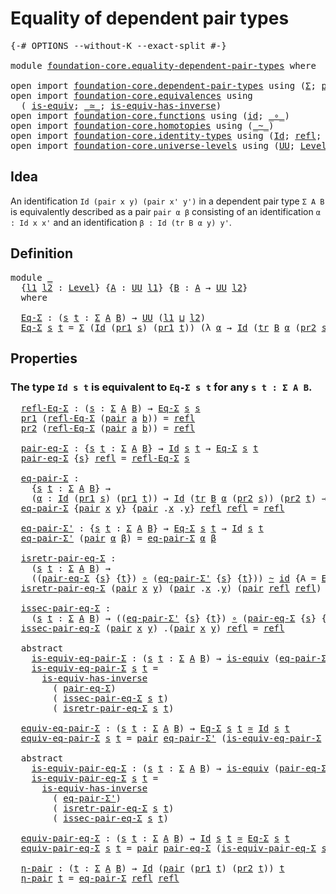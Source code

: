 # Equality of dependent pair types

<pre class="Agda"><a id="45" class="Symbol">{-#</a> <a id="49" class="Keyword">OPTIONS</a> <a id="57" class="Pragma">--without-K</a> <a id="69" class="Pragma">--exact-split</a> <a id="83" class="Symbol">#-}</a>

<a id="88" class="Keyword">module</a> <a id="95" href="foundation-core.equality-dependent-pair-types.html" class="Module">foundation-core.equality-dependent-pair-types</a> <a id="141" class="Keyword">where</a>

<a id="148" class="Keyword">open</a> <a id="153" class="Keyword">import</a> <a id="160" href="foundation-core.dependent-pair-types.html" class="Module">foundation-core.dependent-pair-types</a> <a id="197" class="Keyword">using</a> <a id="203" class="Symbol">(</a><a id="204" href="foundation-core.dependent-pair-types.html#502" class="Record">Σ</a><a id="205" class="Symbol">;</a> <a id="207" href="foundation-core.dependent-pair-types.html#575" class="InductiveConstructor">pair</a><a id="211" class="Symbol">;</a> <a id="213" href="foundation-core.dependent-pair-types.html#592" class="Field">pr1</a><a id="216" class="Symbol">;</a> <a id="218" href="foundation-core.dependent-pair-types.html#604" class="Field">pr2</a><a id="221" class="Symbol">)</a>
<a id="223" class="Keyword">open</a> <a id="228" class="Keyword">import</a> <a id="235" href="foundation-core.equivalences.html" class="Module">foundation-core.equivalences</a> <a id="264" class="Keyword">using</a>
  <a id="272" class="Symbol">(</a> <a id="274" href="foundation-core.equivalences.html#1542" class="Function">is-equiv</a><a id="282" class="Symbol">;</a> <a id="284" href="foundation-core.equivalences.html#1607" class="Function Operator">_≃_</a><a id="287" class="Symbol">;</a> <a id="289" href="foundation-core.equivalences.html#2999" class="Function">is-equiv-has-inverse</a><a id="309" class="Symbol">)</a>
<a id="311" class="Keyword">open</a> <a id="316" class="Keyword">import</a> <a id="323" href="foundation-core.functions.html" class="Module">foundation-core.functions</a> <a id="349" class="Keyword">using</a> <a id="355" class="Symbol">(</a><a id="356" href="foundation-core.functions.html#309" class="Function">id</a><a id="358" class="Symbol">;</a> <a id="360" href="foundation-core.functions.html#407" class="Function Operator">_∘_</a><a id="363" class="Symbol">)</a>
<a id="365" class="Keyword">open</a> <a id="370" class="Keyword">import</a> <a id="377" href="foundation-core.homotopies.html" class="Module">foundation-core.homotopies</a> <a id="404" class="Keyword">using</a> <a id="410" class="Symbol">(</a><a id="411" href="foundation-core.homotopies.html#545" class="Function Operator">_~_</a><a id="414" class="Symbol">)</a>
<a id="416" class="Keyword">open</a> <a id="421" class="Keyword">import</a> <a id="428" href="foundation-core.identity-types.html" class="Module">foundation-core.identity-types</a> <a id="459" class="Keyword">using</a> <a id="465" class="Symbol">(</a><a id="466" href="foundation-core.identity-types.html#1754" class="Datatype">Id</a><a id="468" class="Symbol">;</a> <a id="470" href="foundation-core.identity-types.html#1807" class="InductiveConstructor">refl</a><a id="474" class="Symbol">;</a> <a id="476" href="foundation-core.identity-types.html#5689" class="Function">tr</a><a id="478" class="Symbol">)</a>
<a id="480" class="Keyword">open</a> <a id="485" class="Keyword">import</a> <a id="492" href="foundation-core.universe-levels.html" class="Module">foundation-core.universe-levels</a> <a id="524" class="Keyword">using</a> <a id="530" class="Symbol">(</a><a id="531" href="foundation-core.universe-levels.html#222" class="Primitive">UU</a><a id="533" class="Symbol">;</a> <a id="535" href="Agda.Primitive.html#597" class="Postulate">Level</a><a id="540" class="Symbol">;</a> <a id="542" href="Agda.Primitive.html#810" class="Primitive Operator">_⊔_</a><a id="545" class="Symbol">)</a>
</pre>
## Idea

An identification `Id (pair x y) (pair x' y')` in a dependent pair type `Σ A B` is equivalently described as a pair `pair α β` consisting of an identification `α : Id x x'` and an identification `β : Id (tr B α y) y'`. 

## Definition

<pre class="Agda">
<a id="806" class="Keyword">module</a> <a id="813" href="foundation-core.equality-dependent-pair-types.html#813" class="Module">_</a>
  <a id="817" class="Symbol">{</a><a id="818" href="foundation-core.equality-dependent-pair-types.html#818" class="Bound">l1</a> <a id="821" href="foundation-core.equality-dependent-pair-types.html#821" class="Bound">l2</a> <a id="824" class="Symbol">:</a> <a id="826" href="Agda.Primitive.html#597" class="Postulate">Level</a><a id="831" class="Symbol">}</a> <a id="833" class="Symbol">{</a><a id="834" href="foundation-core.equality-dependent-pair-types.html#834" class="Bound">A</a> <a id="836" class="Symbol">:</a> <a id="838" href="foundation-core.universe-levels.html#222" class="Primitive">UU</a> <a id="841" href="foundation-core.equality-dependent-pair-types.html#818" class="Bound">l1</a><a id="843" class="Symbol">}</a> <a id="845" class="Symbol">{</a><a id="846" href="foundation-core.equality-dependent-pair-types.html#846" class="Bound">B</a> <a id="848" class="Symbol">:</a> <a id="850" href="foundation-core.equality-dependent-pair-types.html#834" class="Bound">A</a> <a id="852" class="Symbol">→</a> <a id="854" href="foundation-core.universe-levels.html#222" class="Primitive">UU</a> <a id="857" href="foundation-core.equality-dependent-pair-types.html#821" class="Bound">l2</a><a id="859" class="Symbol">}</a>
  <a id="863" class="Keyword">where</a>

  <a id="872" href="foundation-core.equality-dependent-pair-types.html#872" class="Function">Eq-Σ</a> <a id="877" class="Symbol">:</a> <a id="879" class="Symbol">(</a><a id="880" href="foundation-core.equality-dependent-pair-types.html#880" class="Bound">s</a> <a id="882" href="foundation-core.equality-dependent-pair-types.html#882" class="Bound">t</a> <a id="884" class="Symbol">:</a> <a id="886" href="foundation-core.dependent-pair-types.html#502" class="Record">Σ</a> <a id="888" href="foundation-core.equality-dependent-pair-types.html#834" class="Bound">A</a> <a id="890" href="foundation-core.equality-dependent-pair-types.html#846" class="Bound">B</a><a id="891" class="Symbol">)</a> <a id="893" class="Symbol">→</a> <a id="895" href="foundation-core.universe-levels.html#222" class="Primitive">UU</a> <a id="898" class="Symbol">(</a><a id="899" href="foundation-core.equality-dependent-pair-types.html#818" class="Bound">l1</a> <a id="902" href="Agda.Primitive.html#810" class="Primitive Operator">⊔</a> <a id="904" href="foundation-core.equality-dependent-pair-types.html#821" class="Bound">l2</a><a id="906" class="Symbol">)</a>
  <a id="910" href="foundation-core.equality-dependent-pair-types.html#872" class="Function">Eq-Σ</a> <a id="915" href="foundation-core.equality-dependent-pair-types.html#915" class="Bound">s</a> <a id="917" href="foundation-core.equality-dependent-pair-types.html#917" class="Bound">t</a> <a id="919" class="Symbol">=</a> <a id="921" href="foundation-core.dependent-pair-types.html#502" class="Record">Σ</a> <a id="923" class="Symbol">(</a><a id="924" href="foundation-core.identity-types.html#1754" class="Datatype">Id</a> <a id="927" class="Symbol">(</a><a id="928" href="foundation-core.dependent-pair-types.html#592" class="Field">pr1</a> <a id="932" href="foundation-core.equality-dependent-pair-types.html#915" class="Bound">s</a><a id="933" class="Symbol">)</a> <a id="935" class="Symbol">(</a><a id="936" href="foundation-core.dependent-pair-types.html#592" class="Field">pr1</a> <a id="940" href="foundation-core.equality-dependent-pair-types.html#917" class="Bound">t</a><a id="941" class="Symbol">))</a> <a id="944" class="Symbol">(λ</a> <a id="947" href="foundation-core.equality-dependent-pair-types.html#947" class="Bound">α</a> <a id="949" class="Symbol">→</a> <a id="951" href="foundation-core.identity-types.html#1754" class="Datatype">Id</a> <a id="954" class="Symbol">(</a><a id="955" href="foundation-core.identity-types.html#5689" class="Function">tr</a> <a id="958" href="foundation-core.equality-dependent-pair-types.html#846" class="Bound">B</a> <a id="960" href="foundation-core.equality-dependent-pair-types.html#947" class="Bound">α</a> <a id="962" class="Symbol">(</a><a id="963" href="foundation-core.dependent-pair-types.html#604" class="Field">pr2</a> <a id="967" href="foundation-core.equality-dependent-pair-types.html#915" class="Bound">s</a><a id="968" class="Symbol">))</a> <a id="971" class="Symbol">(</a><a id="972" href="foundation-core.dependent-pair-types.html#604" class="Field">pr2</a> <a id="976" href="foundation-core.equality-dependent-pair-types.html#917" class="Bound">t</a><a id="977" class="Symbol">))</a>
</pre>
## Properties

### The type `Id s t` is equivalent to `Eq-Σ s t` for any `s t : Σ A B`.

<pre class="Agda">  <a id="1084" href="foundation-core.equality-dependent-pair-types.html#1084" class="Function">refl-Eq-Σ</a> <a id="1094" class="Symbol">:</a> <a id="1096" class="Symbol">(</a><a id="1097" href="foundation-core.equality-dependent-pair-types.html#1097" class="Bound">s</a> <a id="1099" class="Symbol">:</a> <a id="1101" href="foundation-core.dependent-pair-types.html#502" class="Record">Σ</a> <a id="1103" href="foundation-core.equality-dependent-pair-types.html#834" class="Bound">A</a> <a id="1105" href="foundation-core.equality-dependent-pair-types.html#846" class="Bound">B</a><a id="1106" class="Symbol">)</a> <a id="1108" class="Symbol">→</a> <a id="1110" href="foundation-core.equality-dependent-pair-types.html#872" class="Function">Eq-Σ</a> <a id="1115" href="foundation-core.equality-dependent-pair-types.html#1097" class="Bound">s</a> <a id="1117" href="foundation-core.equality-dependent-pair-types.html#1097" class="Bound">s</a>
  <a id="1121" href="foundation-core.dependent-pair-types.html#592" class="Field">pr1</a> <a id="1125" class="Symbol">(</a><a id="1126" href="foundation-core.equality-dependent-pair-types.html#1084" class="Function">refl-Eq-Σ</a> <a id="1136" class="Symbol">(</a><a id="1137" href="foundation-core.dependent-pair-types.html#575" class="InductiveConstructor">pair</a> <a id="1142" href="foundation-core.equality-dependent-pair-types.html#1142" class="Bound">a</a> <a id="1144" href="foundation-core.equality-dependent-pair-types.html#1144" class="Bound">b</a><a id="1145" class="Symbol">))</a> <a id="1148" class="Symbol">=</a> <a id="1150" href="foundation-core.identity-types.html#1807" class="InductiveConstructor">refl</a>
  <a id="1157" href="foundation-core.dependent-pair-types.html#604" class="Field">pr2</a> <a id="1161" class="Symbol">(</a><a id="1162" href="foundation-core.equality-dependent-pair-types.html#1084" class="Function">refl-Eq-Σ</a> <a id="1172" class="Symbol">(</a><a id="1173" href="foundation-core.dependent-pair-types.html#575" class="InductiveConstructor">pair</a> <a id="1178" href="foundation-core.equality-dependent-pair-types.html#1178" class="Bound">a</a> <a id="1180" href="foundation-core.equality-dependent-pair-types.html#1180" class="Bound">b</a><a id="1181" class="Symbol">))</a> <a id="1184" class="Symbol">=</a> <a id="1186" href="foundation-core.identity-types.html#1807" class="InductiveConstructor">refl</a>

  <a id="1194" href="foundation-core.equality-dependent-pair-types.html#1194" class="Function">pair-eq-Σ</a> <a id="1204" class="Symbol">:</a> <a id="1206" class="Symbol">{</a><a id="1207" href="foundation-core.equality-dependent-pair-types.html#1207" class="Bound">s</a> <a id="1209" href="foundation-core.equality-dependent-pair-types.html#1209" class="Bound">t</a> <a id="1211" class="Symbol">:</a> <a id="1213" href="foundation-core.dependent-pair-types.html#502" class="Record">Σ</a> <a id="1215" href="foundation-core.equality-dependent-pair-types.html#834" class="Bound">A</a> <a id="1217" href="foundation-core.equality-dependent-pair-types.html#846" class="Bound">B</a><a id="1218" class="Symbol">}</a> <a id="1220" class="Symbol">→</a> <a id="1222" href="foundation-core.identity-types.html#1754" class="Datatype">Id</a> <a id="1225" href="foundation-core.equality-dependent-pair-types.html#1207" class="Bound">s</a> <a id="1227" href="foundation-core.equality-dependent-pair-types.html#1209" class="Bound">t</a> <a id="1229" class="Symbol">→</a> <a id="1231" href="foundation-core.equality-dependent-pair-types.html#872" class="Function">Eq-Σ</a> <a id="1236" href="foundation-core.equality-dependent-pair-types.html#1207" class="Bound">s</a> <a id="1238" href="foundation-core.equality-dependent-pair-types.html#1209" class="Bound">t</a>
  <a id="1242" href="foundation-core.equality-dependent-pair-types.html#1194" class="Function">pair-eq-Σ</a> <a id="1252" class="Symbol">{</a><a id="1253" href="foundation-core.equality-dependent-pair-types.html#1253" class="Bound">s</a><a id="1254" class="Symbol">}</a> <a id="1256" href="foundation-core.identity-types.html#1807" class="InductiveConstructor">refl</a> <a id="1261" class="Symbol">=</a> <a id="1263" href="foundation-core.equality-dependent-pair-types.html#1084" class="Function">refl-Eq-Σ</a> <a id="1273" href="foundation-core.equality-dependent-pair-types.html#1253" class="Bound">s</a>

  <a id="1278" href="foundation-core.equality-dependent-pair-types.html#1278" class="Function">eq-pair-Σ</a> <a id="1288" class="Symbol">:</a>
    <a id="1294" class="Symbol">{</a><a id="1295" href="foundation-core.equality-dependent-pair-types.html#1295" class="Bound">s</a> <a id="1297" href="foundation-core.equality-dependent-pair-types.html#1297" class="Bound">t</a> <a id="1299" class="Symbol">:</a> <a id="1301" href="foundation-core.dependent-pair-types.html#502" class="Record">Σ</a> <a id="1303" href="foundation-core.equality-dependent-pair-types.html#834" class="Bound">A</a> <a id="1305" href="foundation-core.equality-dependent-pair-types.html#846" class="Bound">B</a><a id="1306" class="Symbol">}</a> <a id="1308" class="Symbol">→</a>
    <a id="1314" class="Symbol">(</a><a id="1315" href="foundation-core.equality-dependent-pair-types.html#1315" class="Bound">α</a> <a id="1317" class="Symbol">:</a> <a id="1319" href="foundation-core.identity-types.html#1754" class="Datatype">Id</a> <a id="1322" class="Symbol">(</a><a id="1323" href="foundation-core.dependent-pair-types.html#592" class="Field">pr1</a> <a id="1327" href="foundation-core.equality-dependent-pair-types.html#1295" class="Bound">s</a><a id="1328" class="Symbol">)</a> <a id="1330" class="Symbol">(</a><a id="1331" href="foundation-core.dependent-pair-types.html#592" class="Field">pr1</a> <a id="1335" href="foundation-core.equality-dependent-pair-types.html#1297" class="Bound">t</a><a id="1336" class="Symbol">))</a> <a id="1339" class="Symbol">→</a> <a id="1341" href="foundation-core.identity-types.html#1754" class="Datatype">Id</a> <a id="1344" class="Symbol">(</a><a id="1345" href="foundation-core.identity-types.html#5689" class="Function">tr</a> <a id="1348" href="foundation-core.equality-dependent-pair-types.html#846" class="Bound">B</a> <a id="1350" href="foundation-core.equality-dependent-pair-types.html#1315" class="Bound">α</a> <a id="1352" class="Symbol">(</a><a id="1353" href="foundation-core.dependent-pair-types.html#604" class="Field">pr2</a> <a id="1357" href="foundation-core.equality-dependent-pair-types.html#1295" class="Bound">s</a><a id="1358" class="Symbol">))</a> <a id="1361" class="Symbol">(</a><a id="1362" href="foundation-core.dependent-pair-types.html#604" class="Field">pr2</a> <a id="1366" href="foundation-core.equality-dependent-pair-types.html#1297" class="Bound">t</a><a id="1367" class="Symbol">)</a> <a id="1369" class="Symbol">→</a> <a id="1371" href="foundation-core.identity-types.html#1754" class="Datatype">Id</a> <a id="1374" href="foundation-core.equality-dependent-pair-types.html#1295" class="Bound">s</a> <a id="1376" href="foundation-core.equality-dependent-pair-types.html#1297" class="Bound">t</a>
  <a id="1380" href="foundation-core.equality-dependent-pair-types.html#1278" class="Function">eq-pair-Σ</a> <a id="1390" class="Symbol">{</a><a id="1391" href="foundation-core.dependent-pair-types.html#575" class="InductiveConstructor">pair</a> <a id="1396" href="foundation-core.equality-dependent-pair-types.html#1396" class="Bound">x</a> <a id="1398" href="foundation-core.equality-dependent-pair-types.html#1398" class="Bound">y</a><a id="1399" class="Symbol">}</a> <a id="1401" class="Symbol">{</a><a id="1402" href="foundation-core.dependent-pair-types.html#575" class="InductiveConstructor">pair</a> <a id="1407" class="DottedPattern Symbol">.</a><a id="1408" href="foundation-core.equality-dependent-pair-types.html#1396" class="DottedPattern Bound">x</a> <a id="1410" class="DottedPattern Symbol">.</a><a id="1411" href="foundation-core.equality-dependent-pair-types.html#1398" class="DottedPattern Bound">y</a><a id="1412" class="Symbol">}</a> <a id="1414" href="foundation-core.identity-types.html#1807" class="InductiveConstructor">refl</a> <a id="1419" href="foundation-core.identity-types.html#1807" class="InductiveConstructor">refl</a> <a id="1424" class="Symbol">=</a> <a id="1426" href="foundation-core.identity-types.html#1807" class="InductiveConstructor">refl</a>

  <a id="1434" href="foundation-core.equality-dependent-pair-types.html#1434" class="Function">eq-pair-Σ&#39;</a> <a id="1445" class="Symbol">:</a> <a id="1447" class="Symbol">{</a><a id="1448" href="foundation-core.equality-dependent-pair-types.html#1448" class="Bound">s</a> <a id="1450" href="foundation-core.equality-dependent-pair-types.html#1450" class="Bound">t</a> <a id="1452" class="Symbol">:</a> <a id="1454" href="foundation-core.dependent-pair-types.html#502" class="Record">Σ</a> <a id="1456" href="foundation-core.equality-dependent-pair-types.html#834" class="Bound">A</a> <a id="1458" href="foundation-core.equality-dependent-pair-types.html#846" class="Bound">B</a><a id="1459" class="Symbol">}</a> <a id="1461" class="Symbol">→</a> <a id="1463" href="foundation-core.equality-dependent-pair-types.html#872" class="Function">Eq-Σ</a> <a id="1468" href="foundation-core.equality-dependent-pair-types.html#1448" class="Bound">s</a> <a id="1470" href="foundation-core.equality-dependent-pair-types.html#1450" class="Bound">t</a> <a id="1472" class="Symbol">→</a> <a id="1474" href="foundation-core.identity-types.html#1754" class="Datatype">Id</a> <a id="1477" href="foundation-core.equality-dependent-pair-types.html#1448" class="Bound">s</a> <a id="1479" href="foundation-core.equality-dependent-pair-types.html#1450" class="Bound">t</a>
  <a id="1483" href="foundation-core.equality-dependent-pair-types.html#1434" class="Function">eq-pair-Σ&#39;</a> <a id="1494" class="Symbol">(</a><a id="1495" href="foundation-core.dependent-pair-types.html#575" class="InductiveConstructor">pair</a> <a id="1500" href="foundation-core.equality-dependent-pair-types.html#1500" class="Bound">α</a> <a id="1502" href="foundation-core.equality-dependent-pair-types.html#1502" class="Bound">β</a><a id="1503" class="Symbol">)</a> <a id="1505" class="Symbol">=</a> <a id="1507" href="foundation-core.equality-dependent-pair-types.html#1278" class="Function">eq-pair-Σ</a> <a id="1517" href="foundation-core.equality-dependent-pair-types.html#1500" class="Bound">α</a> <a id="1519" href="foundation-core.equality-dependent-pair-types.html#1502" class="Bound">β</a>

  <a id="1524" href="foundation-core.equality-dependent-pair-types.html#1524" class="Function">isretr-pair-eq-Σ</a> <a id="1541" class="Symbol">:</a>
    <a id="1547" class="Symbol">(</a><a id="1548" href="foundation-core.equality-dependent-pair-types.html#1548" class="Bound">s</a> <a id="1550" href="foundation-core.equality-dependent-pair-types.html#1550" class="Bound">t</a> <a id="1552" class="Symbol">:</a> <a id="1554" href="foundation-core.dependent-pair-types.html#502" class="Record">Σ</a> <a id="1556" href="foundation-core.equality-dependent-pair-types.html#834" class="Bound">A</a> <a id="1558" href="foundation-core.equality-dependent-pair-types.html#846" class="Bound">B</a><a id="1559" class="Symbol">)</a> <a id="1561" class="Symbol">→</a>
    <a id="1567" class="Symbol">((</a><a id="1569" href="foundation-core.equality-dependent-pair-types.html#1194" class="Function">pair-eq-Σ</a> <a id="1579" class="Symbol">{</a><a id="1580" href="foundation-core.equality-dependent-pair-types.html#1548" class="Bound">s</a><a id="1581" class="Symbol">}</a> <a id="1583" class="Symbol">{</a><a id="1584" href="foundation-core.equality-dependent-pair-types.html#1550" class="Bound">t</a><a id="1585" class="Symbol">})</a> <a id="1588" href="foundation-core.functions.html#407" class="Function Operator">∘</a> <a id="1590" class="Symbol">(</a><a id="1591" href="foundation-core.equality-dependent-pair-types.html#1434" class="Function">eq-pair-Σ&#39;</a> <a id="1602" class="Symbol">{</a><a id="1603" href="foundation-core.equality-dependent-pair-types.html#1548" class="Bound">s</a><a id="1604" class="Symbol">}</a> <a id="1606" class="Symbol">{</a><a id="1607" href="foundation-core.equality-dependent-pair-types.html#1550" class="Bound">t</a><a id="1608" class="Symbol">}))</a> <a id="1612" href="foundation-core.homotopies.html#545" class="Function Operator">~</a> <a id="1614" href="foundation-core.functions.html#309" class="Function">id</a> <a id="1617" class="Symbol">{</a><a id="1618" class="Argument">A</a> <a id="1620" class="Symbol">=</a> <a id="1622" href="foundation-core.equality-dependent-pair-types.html#872" class="Function">Eq-Σ</a> <a id="1627" href="foundation-core.equality-dependent-pair-types.html#1548" class="Bound">s</a> <a id="1629" href="foundation-core.equality-dependent-pair-types.html#1550" class="Bound">t</a><a id="1630" class="Symbol">}</a>
  <a id="1634" href="foundation-core.equality-dependent-pair-types.html#1524" class="Function">isretr-pair-eq-Σ</a> <a id="1651" class="Symbol">(</a><a id="1652" href="foundation-core.dependent-pair-types.html#575" class="InductiveConstructor">pair</a> <a id="1657" href="foundation-core.equality-dependent-pair-types.html#1657" class="Bound">x</a> <a id="1659" href="foundation-core.equality-dependent-pair-types.html#1659" class="Bound">y</a><a id="1660" class="Symbol">)</a> <a id="1662" class="Symbol">(</a><a id="1663" href="foundation-core.dependent-pair-types.html#575" class="InductiveConstructor">pair</a> <a id="1668" class="DottedPattern Symbol">.</a><a id="1669" href="foundation-core.equality-dependent-pair-types.html#1657" class="DottedPattern Bound">x</a> <a id="1671" class="DottedPattern Symbol">.</a><a id="1672" href="foundation-core.equality-dependent-pair-types.html#1659" class="DottedPattern Bound">y</a><a id="1673" class="Symbol">)</a> <a id="1675" class="Symbol">(</a><a id="1676" href="foundation-core.dependent-pair-types.html#575" class="InductiveConstructor">pair</a> <a id="1681" href="foundation-core.identity-types.html#1807" class="InductiveConstructor">refl</a> <a id="1686" href="foundation-core.identity-types.html#1807" class="InductiveConstructor">refl</a><a id="1690" class="Symbol">)</a> <a id="1692" class="Symbol">=</a> <a id="1694" href="foundation-core.identity-types.html#1807" class="InductiveConstructor">refl</a>

  <a id="1702" href="foundation-core.equality-dependent-pair-types.html#1702" class="Function">issec-pair-eq-Σ</a> <a id="1718" class="Symbol">:</a>
    <a id="1724" class="Symbol">(</a><a id="1725" href="foundation-core.equality-dependent-pair-types.html#1725" class="Bound">s</a> <a id="1727" href="foundation-core.equality-dependent-pair-types.html#1727" class="Bound">t</a> <a id="1729" class="Symbol">:</a> <a id="1731" href="foundation-core.dependent-pair-types.html#502" class="Record">Σ</a> <a id="1733" href="foundation-core.equality-dependent-pair-types.html#834" class="Bound">A</a> <a id="1735" href="foundation-core.equality-dependent-pair-types.html#846" class="Bound">B</a><a id="1736" class="Symbol">)</a> <a id="1738" class="Symbol">→</a> <a id="1740" class="Symbol">((</a><a id="1742" href="foundation-core.equality-dependent-pair-types.html#1434" class="Function">eq-pair-Σ&#39;</a> <a id="1753" class="Symbol">{</a><a id="1754" href="foundation-core.equality-dependent-pair-types.html#1725" class="Bound">s</a><a id="1755" class="Symbol">}</a> <a id="1757" class="Symbol">{</a><a id="1758" href="foundation-core.equality-dependent-pair-types.html#1727" class="Bound">t</a><a id="1759" class="Symbol">})</a> <a id="1762" href="foundation-core.functions.html#407" class="Function Operator">∘</a> <a id="1764" class="Symbol">(</a><a id="1765" href="foundation-core.equality-dependent-pair-types.html#1194" class="Function">pair-eq-Σ</a> <a id="1775" class="Symbol">{</a><a id="1776" href="foundation-core.equality-dependent-pair-types.html#1725" class="Bound">s</a><a id="1777" class="Symbol">}</a> <a id="1779" class="Symbol">{</a><a id="1780" href="foundation-core.equality-dependent-pair-types.html#1727" class="Bound">t</a><a id="1781" class="Symbol">}))</a> <a id="1785" href="foundation-core.homotopies.html#545" class="Function Operator">~</a> <a id="1787" href="foundation-core.functions.html#309" class="Function">id</a>
  <a id="1792" href="foundation-core.equality-dependent-pair-types.html#1702" class="Function">issec-pair-eq-Σ</a> <a id="1808" class="Symbol">(</a><a id="1809" href="foundation-core.dependent-pair-types.html#575" class="InductiveConstructor">pair</a> <a id="1814" href="foundation-core.equality-dependent-pair-types.html#1814" class="Bound">x</a> <a id="1816" href="foundation-core.equality-dependent-pair-types.html#1816" class="Bound">y</a><a id="1817" class="Symbol">)</a> <a id="1819" class="DottedPattern Symbol">.(</a><a id="1821" href="foundation-core.dependent-pair-types.html#575" class="DottedPattern InductiveConstructor">pair</a> <a id="1826" href="foundation-core.equality-dependent-pair-types.html#1814" class="DottedPattern Bound">x</a> <a id="1828" href="foundation-core.equality-dependent-pair-types.html#1816" class="DottedPattern Bound">y</a><a id="1829" class="DottedPattern Symbol">)</a> <a id="1831" href="foundation-core.identity-types.html#1807" class="InductiveConstructor">refl</a> <a id="1836" class="Symbol">=</a> <a id="1838" href="foundation-core.identity-types.html#1807" class="InductiveConstructor">refl</a>

  <a id="1846" class="Keyword">abstract</a>
    <a id="1859" href="foundation-core.equality-dependent-pair-types.html#1859" class="Function">is-equiv-eq-pair-Σ</a> <a id="1878" class="Symbol">:</a> <a id="1880" class="Symbol">(</a><a id="1881" href="foundation-core.equality-dependent-pair-types.html#1881" class="Bound">s</a> <a id="1883" href="foundation-core.equality-dependent-pair-types.html#1883" class="Bound">t</a> <a id="1885" class="Symbol">:</a> <a id="1887" href="foundation-core.dependent-pair-types.html#502" class="Record">Σ</a> <a id="1889" href="foundation-core.equality-dependent-pair-types.html#834" class="Bound">A</a> <a id="1891" href="foundation-core.equality-dependent-pair-types.html#846" class="Bound">B</a><a id="1892" class="Symbol">)</a> <a id="1894" class="Symbol">→</a> <a id="1896" href="foundation-core.equivalences.html#1542" class="Function">is-equiv</a> <a id="1905" class="Symbol">(</a><a id="1906" href="foundation-core.equality-dependent-pair-types.html#1434" class="Function">eq-pair-Σ&#39;</a> <a id="1917" class="Symbol">{</a><a id="1918" href="foundation-core.equality-dependent-pair-types.html#1881" class="Bound">s</a><a id="1919" class="Symbol">}</a> <a id="1921" class="Symbol">{</a><a id="1922" href="foundation-core.equality-dependent-pair-types.html#1883" class="Bound">t</a><a id="1923" class="Symbol">})</a>
    <a id="1930" href="foundation-core.equality-dependent-pair-types.html#1859" class="Function">is-equiv-eq-pair-Σ</a> <a id="1949" href="foundation-core.equality-dependent-pair-types.html#1949" class="Bound">s</a> <a id="1951" href="foundation-core.equality-dependent-pair-types.html#1951" class="Bound">t</a> <a id="1953" class="Symbol">=</a>
      <a id="1961" href="foundation-core.equivalences.html#2999" class="Function">is-equiv-has-inverse</a>
        <a id="1990" class="Symbol">(</a> <a id="1992" href="foundation-core.equality-dependent-pair-types.html#1194" class="Function">pair-eq-Σ</a><a id="2001" class="Symbol">)</a>
        <a id="2011" class="Symbol">(</a> <a id="2013" href="foundation-core.equality-dependent-pair-types.html#1702" class="Function">issec-pair-eq-Σ</a> <a id="2029" href="foundation-core.equality-dependent-pair-types.html#1949" class="Bound">s</a> <a id="2031" href="foundation-core.equality-dependent-pair-types.html#1951" class="Bound">t</a><a id="2032" class="Symbol">)</a>
        <a id="2042" class="Symbol">(</a> <a id="2044" href="foundation-core.equality-dependent-pair-types.html#1524" class="Function">isretr-pair-eq-Σ</a> <a id="2061" href="foundation-core.equality-dependent-pair-types.html#1949" class="Bound">s</a> <a id="2063" href="foundation-core.equality-dependent-pair-types.html#1951" class="Bound">t</a><a id="2064" class="Symbol">)</a>

  <a id="2069" href="foundation-core.equality-dependent-pair-types.html#2069" class="Function">equiv-eq-pair-Σ</a> <a id="2085" class="Symbol">:</a> <a id="2087" class="Symbol">(</a><a id="2088" href="foundation-core.equality-dependent-pair-types.html#2088" class="Bound">s</a> <a id="2090" href="foundation-core.equality-dependent-pair-types.html#2090" class="Bound">t</a> <a id="2092" class="Symbol">:</a> <a id="2094" href="foundation-core.dependent-pair-types.html#502" class="Record">Σ</a> <a id="2096" href="foundation-core.equality-dependent-pair-types.html#834" class="Bound">A</a> <a id="2098" href="foundation-core.equality-dependent-pair-types.html#846" class="Bound">B</a><a id="2099" class="Symbol">)</a> <a id="2101" class="Symbol">→</a> <a id="2103" href="foundation-core.equality-dependent-pair-types.html#872" class="Function">Eq-Σ</a> <a id="2108" href="foundation-core.equality-dependent-pair-types.html#2088" class="Bound">s</a> <a id="2110" href="foundation-core.equality-dependent-pair-types.html#2090" class="Bound">t</a> <a id="2112" href="foundation-core.equivalences.html#1607" class="Function Operator">≃</a> <a id="2114" href="foundation-core.identity-types.html#1754" class="Datatype">Id</a> <a id="2117" href="foundation-core.equality-dependent-pair-types.html#2088" class="Bound">s</a> <a id="2119" href="foundation-core.equality-dependent-pair-types.html#2090" class="Bound">t</a>
  <a id="2123" href="foundation-core.equality-dependent-pair-types.html#2069" class="Function">equiv-eq-pair-Σ</a> <a id="2139" href="foundation-core.equality-dependent-pair-types.html#2139" class="Bound">s</a> <a id="2141" href="foundation-core.equality-dependent-pair-types.html#2141" class="Bound">t</a> <a id="2143" class="Symbol">=</a> <a id="2145" href="foundation-core.dependent-pair-types.html#575" class="InductiveConstructor">pair</a> <a id="2150" href="foundation-core.equality-dependent-pair-types.html#1434" class="Function">eq-pair-Σ&#39;</a> <a id="2161" class="Symbol">(</a><a id="2162" href="foundation-core.equality-dependent-pair-types.html#1859" class="Function">is-equiv-eq-pair-Σ</a> <a id="2181" href="foundation-core.equality-dependent-pair-types.html#2139" class="Bound">s</a> <a id="2183" href="foundation-core.equality-dependent-pair-types.html#2141" class="Bound">t</a><a id="2184" class="Symbol">)</a>

  <a id="2189" class="Keyword">abstract</a>
    <a id="2202" href="foundation-core.equality-dependent-pair-types.html#2202" class="Function">is-equiv-pair-eq-Σ</a> <a id="2221" class="Symbol">:</a> <a id="2223" class="Symbol">(</a><a id="2224" href="foundation-core.equality-dependent-pair-types.html#2224" class="Bound">s</a> <a id="2226" href="foundation-core.equality-dependent-pair-types.html#2226" class="Bound">t</a> <a id="2228" class="Symbol">:</a> <a id="2230" href="foundation-core.dependent-pair-types.html#502" class="Record">Σ</a> <a id="2232" href="foundation-core.equality-dependent-pair-types.html#834" class="Bound">A</a> <a id="2234" href="foundation-core.equality-dependent-pair-types.html#846" class="Bound">B</a><a id="2235" class="Symbol">)</a> <a id="2237" class="Symbol">→</a> <a id="2239" href="foundation-core.equivalences.html#1542" class="Function">is-equiv</a> <a id="2248" class="Symbol">(</a><a id="2249" href="foundation-core.equality-dependent-pair-types.html#1194" class="Function">pair-eq-Σ</a> <a id="2259" class="Symbol">{</a><a id="2260" href="foundation-core.equality-dependent-pair-types.html#2224" class="Bound">s</a><a id="2261" class="Symbol">}</a> <a id="2263" class="Symbol">{</a><a id="2264" href="foundation-core.equality-dependent-pair-types.html#2226" class="Bound">t</a><a id="2265" class="Symbol">})</a>
    <a id="2272" href="foundation-core.equality-dependent-pair-types.html#2202" class="Function">is-equiv-pair-eq-Σ</a> <a id="2291" href="foundation-core.equality-dependent-pair-types.html#2291" class="Bound">s</a> <a id="2293" href="foundation-core.equality-dependent-pair-types.html#2293" class="Bound">t</a> <a id="2295" class="Symbol">=</a>
      <a id="2303" href="foundation-core.equivalences.html#2999" class="Function">is-equiv-has-inverse</a>
        <a id="2332" class="Symbol">(</a> <a id="2334" href="foundation-core.equality-dependent-pair-types.html#1434" class="Function">eq-pair-Σ&#39;</a><a id="2344" class="Symbol">)</a>
        <a id="2354" class="Symbol">(</a> <a id="2356" href="foundation-core.equality-dependent-pair-types.html#1524" class="Function">isretr-pair-eq-Σ</a> <a id="2373" href="foundation-core.equality-dependent-pair-types.html#2291" class="Bound">s</a> <a id="2375" href="foundation-core.equality-dependent-pair-types.html#2293" class="Bound">t</a><a id="2376" class="Symbol">)</a>
        <a id="2386" class="Symbol">(</a> <a id="2388" href="foundation-core.equality-dependent-pair-types.html#1702" class="Function">issec-pair-eq-Σ</a> <a id="2404" href="foundation-core.equality-dependent-pair-types.html#2291" class="Bound">s</a> <a id="2406" href="foundation-core.equality-dependent-pair-types.html#2293" class="Bound">t</a><a id="2407" class="Symbol">)</a>

  <a id="2412" href="foundation-core.equality-dependent-pair-types.html#2412" class="Function">equiv-pair-eq-Σ</a> <a id="2428" class="Symbol">:</a> <a id="2430" class="Symbol">(</a><a id="2431" href="foundation-core.equality-dependent-pair-types.html#2431" class="Bound">s</a> <a id="2433" href="foundation-core.equality-dependent-pair-types.html#2433" class="Bound">t</a> <a id="2435" class="Symbol">:</a> <a id="2437" href="foundation-core.dependent-pair-types.html#502" class="Record">Σ</a> <a id="2439" href="foundation-core.equality-dependent-pair-types.html#834" class="Bound">A</a> <a id="2441" href="foundation-core.equality-dependent-pair-types.html#846" class="Bound">B</a><a id="2442" class="Symbol">)</a> <a id="2444" class="Symbol">→</a> <a id="2446" href="foundation-core.identity-types.html#1754" class="Datatype">Id</a> <a id="2449" href="foundation-core.equality-dependent-pair-types.html#2431" class="Bound">s</a> <a id="2451" href="foundation-core.equality-dependent-pair-types.html#2433" class="Bound">t</a> <a id="2453" href="foundation-core.equivalences.html#1607" class="Function Operator">≃</a> <a id="2455" href="foundation-core.equality-dependent-pair-types.html#872" class="Function">Eq-Σ</a> <a id="2460" href="foundation-core.equality-dependent-pair-types.html#2431" class="Bound">s</a> <a id="2462" href="foundation-core.equality-dependent-pair-types.html#2433" class="Bound">t</a>
  <a id="2466" href="foundation-core.equality-dependent-pair-types.html#2412" class="Function">equiv-pair-eq-Σ</a> <a id="2482" href="foundation-core.equality-dependent-pair-types.html#2482" class="Bound">s</a> <a id="2484" href="foundation-core.equality-dependent-pair-types.html#2484" class="Bound">t</a> <a id="2486" class="Symbol">=</a> <a id="2488" href="foundation-core.dependent-pair-types.html#575" class="InductiveConstructor">pair</a> <a id="2493" href="foundation-core.equality-dependent-pair-types.html#1194" class="Function">pair-eq-Σ</a> <a id="2503" class="Symbol">(</a><a id="2504" href="foundation-core.equality-dependent-pair-types.html#2202" class="Function">is-equiv-pair-eq-Σ</a> <a id="2523" href="foundation-core.equality-dependent-pair-types.html#2482" class="Bound">s</a> <a id="2525" href="foundation-core.equality-dependent-pair-types.html#2484" class="Bound">t</a><a id="2526" class="Symbol">)</a>

  <a id="2531" href="foundation-core.equality-dependent-pair-types.html#2531" class="Function">η-pair</a> <a id="2538" class="Symbol">:</a> <a id="2540" class="Symbol">(</a><a id="2541" href="foundation-core.equality-dependent-pair-types.html#2541" class="Bound">t</a> <a id="2543" class="Symbol">:</a> <a id="2545" href="foundation-core.dependent-pair-types.html#502" class="Record">Σ</a> <a id="2547" href="foundation-core.equality-dependent-pair-types.html#834" class="Bound">A</a> <a id="2549" href="foundation-core.equality-dependent-pair-types.html#846" class="Bound">B</a><a id="2550" class="Symbol">)</a> <a id="2552" class="Symbol">→</a> <a id="2554" href="foundation-core.identity-types.html#1754" class="Datatype">Id</a> <a id="2557" class="Symbol">(</a><a id="2558" href="foundation-core.dependent-pair-types.html#575" class="InductiveConstructor">pair</a> <a id="2563" class="Symbol">(</a><a id="2564" href="foundation-core.dependent-pair-types.html#592" class="Field">pr1</a> <a id="2568" href="foundation-core.equality-dependent-pair-types.html#2541" class="Bound">t</a><a id="2569" class="Symbol">)</a> <a id="2571" class="Symbol">(</a><a id="2572" href="foundation-core.dependent-pair-types.html#604" class="Field">pr2</a> <a id="2576" href="foundation-core.equality-dependent-pair-types.html#2541" class="Bound">t</a><a id="2577" class="Symbol">))</a> <a id="2580" href="foundation-core.equality-dependent-pair-types.html#2541" class="Bound">t</a>
  <a id="2584" href="foundation-core.equality-dependent-pair-types.html#2531" class="Function">η-pair</a> <a id="2591" href="foundation-core.equality-dependent-pair-types.html#2591" class="Bound">t</a> <a id="2593" class="Symbol">=</a> <a id="2595" href="foundation-core.equality-dependent-pair-types.html#1278" class="Function">eq-pair-Σ</a> <a id="2605" href="foundation-core.identity-types.html#1807" class="InductiveConstructor">refl</a> <a id="2610" href="foundation-core.identity-types.html#1807" class="InductiveConstructor">refl</a>
</pre>